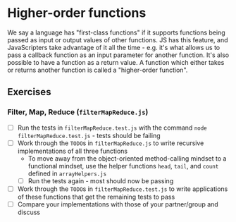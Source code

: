 # Higher-order functions

We say a language has "first-class functions" if it supports functions being passed as input or output values of other functions. JS has this feature, and JavaScripters take advantage of it all the time - e.g. it's what allows us to pass a callback function as an input parameter for another function. It's also possible to have a function as a return value. A function which either takes or returns another function is called a "higher-order function".


## Exercises

### Filter, Map, Reduce (`filterMapReduce.js`)
  - [ ] Run the tests in `filterMapReduce.test.js` with the command `node filterMapReduce.test.js` - tests should be failing
  - [ ] Work through the `TODO`s in `filterMapReduce.js` to write recursive implementations of all three functions
    - To move away from the object-oriented method-calling mindset to a functional mindset, use the helper functions `head`, `tail`, and `count` defined in `arrayHelpers.js`
    - [ ] Run the tests again - most should now be passing
  - [ ] Work through the `TODO`s in `filterMapReduce.test.js` to write applications of these functions that get the remaining tests to pass
  - [ ] Compare your implementations with those of your partner/group and discuss
